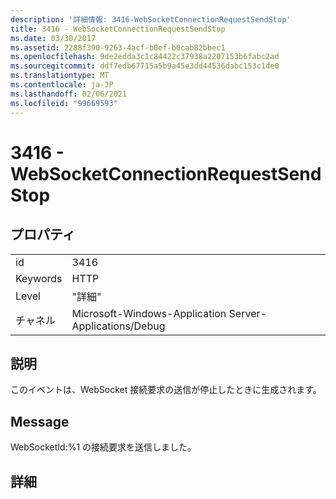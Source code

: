 ```yaml
---
description: '詳細情報: 3416-WebSocketConnectionRequestSendStop'
title: 3416 - WebSocketConnectionRequestSendStop
ms.date: 03/30/2017
ms.assetid: 2288f390-9263-4acf-b0ef-b0cab82bbec1
ms.openlocfilehash: 9de2edda3c1c84422c37938a2207153b6fabc2ad
ms.sourcegitcommit: ddf7edb67715a5b9a45e3dd44536dabc153c1de0
ms.translationtype: MT
ms.contentlocale: ja-JP
ms.lasthandoff: 02/06/2021
ms.locfileid: "99669593"
---
```

# <a name="3416---websocketconnectionrequestsendstop"></a>3416 - WebSocketConnectionRequestSendStop

## <a name="properties"></a>プロパティ  
  
|||  
|-|-|  
|id|3416|  
|Keywords|HTTP|  
|Level|"詳細"|  
|チャネル|Microsoft-Windows-Application Server-Applications/Debug|  
  
## <a name="description"></a>説明  

 このイベントは、WebSocket 接続要求の送信が停止したときに生成されます。  
  
## <a name="message"></a>Message  

 WebSocketId:%1 の接続要求を送信しました。  
  
## <a name="details"></a>詳細
